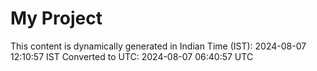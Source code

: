 # My Project

This content is dynamically generated in Indian Time (IST): 2024-08-07 12:10:57 IST
Converted to UTC: 2024-08-07 06:40:57 UTC
